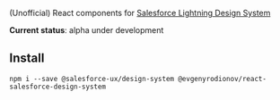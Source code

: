 (Unofficial) React components for [Salesforce Lightning Design System](https://lightningdesignsystem.com/)

**Current status**: alpha under development

## Install
```
npm i --save @salesforce-ux/design-system @evgenyrodionov/react-salesforce-design-system
```
